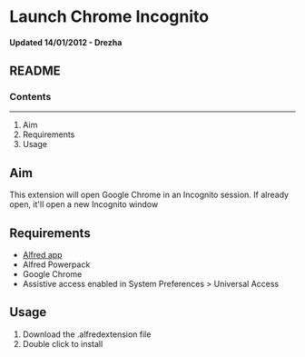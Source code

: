 # Launch Chrome Incognito

#### Updated 14/01/2012 - Drezha

## README
### Contents
----
1. Aim
2. Requirements
3. Usage

## Aim
This extension will open Google Chrome in an Incognito session. If already open, it'll open a new Incognito window

## Requirements
- [Alfred app](http://www.alfredapp.com/)
- Alfred Powerpack
- Google Chrome
- Assistive access enabled in System Preferences > Universal Access

## Usage
1. Download the .alfredextension file
2. Double click to install